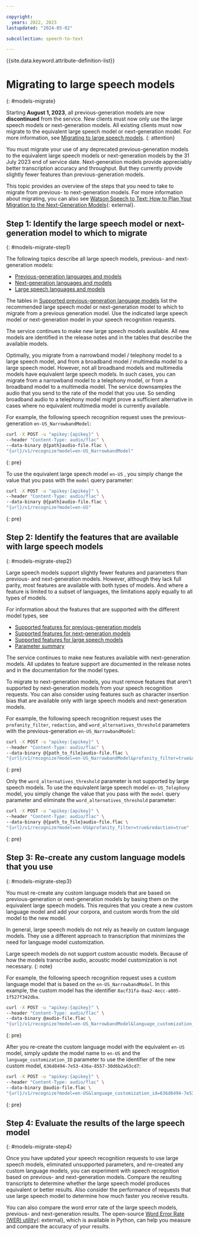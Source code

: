 ```yaml
---

copyright:
  years: 2022, 2023
lastupdated: "2024-05-02"

subcollection: speech-to-text

---
```


{{site.data.keyword.attribute-definition-list}}

# Migrating to large speech models
{: #models-migrate}

Starting **August 1, 2023**, all previous-generation models are now **discontinued** from the service. New clients must now only use the large speech models or next-generation models. All existing clients must now migrate to the equivalent large speech model or next-generation model. For more information, see [Migrating to large speech models](/docs/speech-to-text?topic=speech-to-text-models-migrate).
{: attention}

You must migrate your use of any deprecated previous-generation models to the equivalent large speech models or next-generation models by the 31 July 2023 end of service date. Next-generation models provide appreciably better transcription accuracy and throughput. But they currently provide slightly fewer features than previous-generation models.

This topic provides an overview of the steps that you need to take to migrate from previous- to next-generation models. For more information about migrating, you can also see [Watson Speech to Text: How to Plan Your Migration to the Next-Generation Models](https://medium.com/ibm-data-ai/watson-speech-to-text-how-to-plan-your-migration-to-the-next-generation-models-6b10605b3bc5){: external}.

## Step 1: Identify the large speech model or next-generation model to which to migrate
{: #models-migrate-step1}

The following topics describe all large speech models, previous- and next-generation models:
-   [Previous-generation languages and models](/docs/speech-to-text?topic=speech-to-text-models)
-   [Next-generation languages and models](/docs/speech-to-text?topic=speech-to-text-models-ng)
-   [Large speech languages and models](/docs/speech-to-text?topic=speech-to-text-models-large-speech-languages)

The tables in [Supported previous-generation language models](/docs/speech-to-text?topic=speech-to-text-models#model-pg-supported) list the recommended large speech model or next-generation model to which to migrate from a previous generation model. Use the indicated large speech model or next-generation model in your speech recognition requests.

The service continues to make new large speech models available. All new models are identified in the release notes and in the tables that describe the available models.

Optimally, you migrate from a narrowband model / telephony model to a large speech model, and from a broadband model / multimedia model to a large speech model. However, not all broadband models and multimedia models have equivalent large speech models. In such cases, you can migrate from a narrowband model to a telephony model, or from a broadband model to a multimedia model. The service downsamples the audio that you send to the rate of the model that you use. So sending broadband audio to a telephony model might prove a sufficient alternative in cases where no equivalent multimedia model is currently available.

For example, the following speech recognition request uses the previous-generation `en-US_NarrowbandModel`:

```sh
curl -X POST -u "apikey:{apikey}" \
--header "Content-Type: audio/flac" \
--data-binary @{path}audio-file.flac \
"{url}/v1/recognize?model=en-US_NarrowbandModel"
```
{: pre}

To use the equivalent large speech model `en-US` , you simply change the value that you pass with the `model` query parameter:

```sh
curl -X POST -u "apikey:{apikey}" \
--header "Content-Type: audio/flac" \
--data-binary @{path}audio-file.flac \
"{url}/v1/recognize?model=en-US"
```
{: pre}

## Step 2: Identify the features that are available with large speech models
{: #models-migrate-step2}

Large speech models support slightly fewer features and parameters than previous- and next-generation models. However, although they lack full parity, most features are available with both types of models. And where a feature is limited to a subset of languages, the limitations apply equally to all types of models.

For information about the features that are supported with the different model types, see
-   [Supported features for previous-generation models](/docs/speech-to-text?topic=speech-to-text-models#models-features)
-   [Supported features for next-generation models](/docs/speech-to-text?topic=speech-to-text-models-ng#models-ng-features)
-   [Supported features for large speech models](/docs/speech-to-text?topic=speech-to-text-models-large-speech-languages#models-lsm-supported-features)
-   [Parameter summary](/docs/speech-to-text?topic=speech-to-text-summary)

The service continues to make new features available with next-generation models. All updates to feature support are documented in the release notes and in the documentation for the model types.

To migrate to next-generation models, you must remove features that aren't supported by next-generation models from your speech recognition requests. You can also consider using features such as character insertion bias that are available only with large speech models and next-generation models.

For example, the following speech recognition request uses the `profanity_filter`, `redaction`, and `word_alternatives_threshold` parameters with the previous-generation `en-US_NarrowbandModel`:

```sh
curl -X POST -u "apikey:{apikey}" \
--header "Content-Type: audio/flac" \
--data-binary @{path_to_file}audio-file.flac \
"{url}/v1/recognize?model=en-US_NarrowbandModel&profanity_filter=true&redaction=true&word_alternatives_threshold=0.50"
```
{: pre}

Only the `word_alternatives_threshold` parameter is not supported by large speech models. To use the equivalent large speech model `en-US_Telephony` model, you simply change the value that you pass with the `model` query parameter and eliminate the `word_alternatives_threshold` parameter:

```sh
curl -X POST -u "apikey:{apikey}" \
--header "Content-Type: audio/flac" \
--data-binary @{path_to_file}audio-file.flac \
"{url}/v1/recognize?model=en-US&profanity_filter=true&redaction=true"
```
{: pre}

## Step 3: Re-create any custom language models that you use
{: #models-migrate-step3}

You must re-create any custom language models that are based on previous-generation or next-generation models by basing them on the equivalent large speech models. This requires that you create a new custom language model and add your corpora, and custom words from the old model to the new model.

In general, large speech models do not rely as heavily on custom language models. They use a different approach to transcription that minimizes the need for language model customization.

Large speech models do not support custom acoustic models. Because of how the models transcribe audio, acoustic model customization is not necessary.
{: note}

For example, the following speech recognition request uses a custom language model that is based on the `en-US_NarrowbandModel`. In this example, the custom model has the identifier `8acf31fa-0aa2-4ecc-a805-1f527f342dba`.

```bash
curl -X POST -u "apikey:{apikey}" \
--header "Content-Type: audio/flac" \
--data-binary @audio-file.flac \
"{url}/v1/recognize?model=en-US_NarrowbandModel&language_customization_id=8acf31fa-0aa2-4ecc-a805-1f527f342dba"
```
{: pre}

After you re-create the custom language model with the equivalent `en-US` model, simply update the model name to `en-US` and the `language_customization_ID` parameter to use the identifier of the new custom model, `636d8494-7e53-436a-8557-30d6b2a63cd7`:

```bash
curl -X POST -u "apikey:{apikey}" \
--header "Content-Type: audio/flac" \
--data-binary @audio-file.flac \
"{url}/v1/recognize?model=en-US&language_customization_id=636d8494-7e53-436a-8557-30d6b2a63cd7"
```
{: pre}

## Step 4: Evaluate the results of the large speech model
{: #models-migrate-step4}

Once you have updated your speech recognition requests to use large speech models, eliminated unsupported parameters, and re-created any custom language models, you can experiment with speech recognition based on previous- and next-generation models. Compare the resulting transcripts to determine whether the large speech model produces equivalent or better results. Also consider the performance of requests that use large speech model to determine how much faster you receive results.

You can also compare the word error rate of the large speech models, previous- and next-generation results. The open-source [Word Error Rate (WER) utility](https://github.com/IBM/watson-stt-wer-python){: external}, which is available in Python, can help you measure and compare the accuracy of your results.
